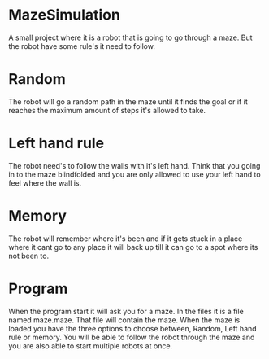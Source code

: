 # MazeSimulation

A small project where it is a robot that is going to go through a maze. But the robot have some rule's it need to follow.

# Random

The robot will go a random path in the maze until it finds the goal or if it reaches the maximum amount of steps it's allowed to take.

# Left hand rule

The robot need's to follow the walls with it's left hand. Think that you going in to the maze blindfolded and you are only allowed to use your left hand to feel where the wall is. 

# Memory

The robot will remember where it's been and if it gets stuck in a place where it cant go to any place it will back up till it can go to a spot where its not been to.

# Program

When the program start it will ask you for a maze. In the files it is a file named maze.maze. That file will contain the maze. When the maze is loaded you have the three options to choose between, Random, Left hand rule or memory. You will be able to follow the robot through the maze and you are also able to start multiple robots at once. 

